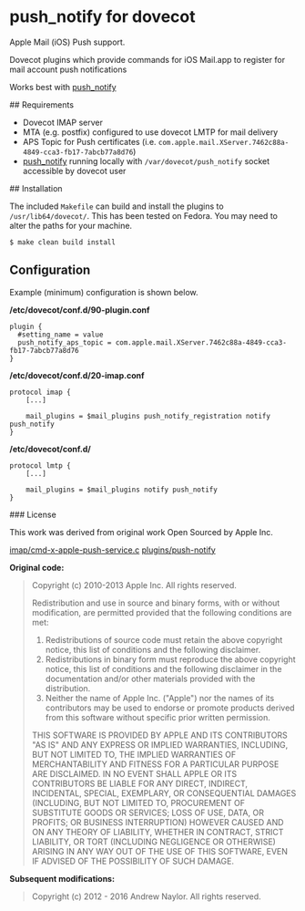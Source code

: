 # push_notify for dovecot

Apple Mail (iOS) Push support.

Dovecot plugins which provide commands for iOS Mail.app to register for mail account push notifications

Works best with [push_notify][push_notify]

## Requirements

- Dovecot IMAP server
- MTA (e.g. postfix) configured to use dovecot LMTP for mail delivery
- APS Topic for Push certificates (i.e. `com.apple.mail.XServer.7462c88a-4849-cca3-fb17-7abcb77a8d76`)
- [push_notify][push_notify] running locally with `/var/dovecot/push_notify` socket accessible by dovecot user

## Installation

The included `Makefile` can build and install the plugins to `/usr/lib64/dovecot/`. This has been tested on Fedora. You may need to alter the paths for your machine.

```
$ make clean build install
```

## Configuration

Example (minimum) configuration is shown below.

**/etc/dovecot/conf.d/90-plugin.conf**

```
plugin {
  #setting_name = value
  push_notify_aps_topic = com.apple.mail.XServer.7462c88a-4849-cca3-fb17-7abcb77a8d76
}
```

**/etc/dovecot/conf.d/20-imap.conf**
```
protocol imap {
	[...]

	mail_plugins = $mail_plugins push_notify_registration notify push_notify
}
```

**/etc/dovecot/conf.d/**
```
protocol lmtp {
	[...]

	mail_plugins = $mail_plugins notify push_notify
}
```

### License

This work was derived from original work Open Sourced by Apple Inc.

[imap/cmd-x-apple-push-service.c](http://opensource.apple.com/source/dovecot/dovecot-293/dovecot/src/imap/cmd-x-apple-push-service.c)
[plugins/push-notify](http://opensource.apple.com/source/dovecot/dovecot-293/dovecot/src/plugins/push-notify/)

**Original code:**

> Copyright (c) 2010-2013 Apple Inc. All rights reserved.
> 
> Redistribution and use in source and binary forms, with or without
> modification, are permitted provided that the following conditions
> are met:
> 
> 1.  Redistributions of source code must retain the above copyright
> notice, this list of conditions and the following disclaimer.
> 2.  Redistributions in binary form must reproduce the above
> copyright notice, this list of conditions and the following
> disclaimer in the documentation and/or other materials provided
> with the distribution.
> 3.  Neither the name of Apple Inc. ("Apple") nor the names of its
> contributors may be used to endorse or promote products derived
> from this software without specific prior written permission.
> 
> THIS SOFTWARE IS PROVIDED BY APPLE AND ITS CONTRIBUTORS "AS IS" AND
> ANY EXPRESS OR IMPLIED WARRANTIES, INCLUDING, BUT NOT LIMITED TO,
> THE IMPLIED WARRANTIES OF MERCHANTABILITY AND FITNESS FOR A
> PARTICULAR PURPOSE ARE DISCLAIMED. IN NO EVENT SHALL APPLE OR ITS
> CONTRIBUTORS BE LIABLE FOR ANY DIRECT, INDIRECT, INCIDENTAL,
> SPECIAL, EXEMPLARY, OR CONSEQUENTIAL DAMAGES (INCLUDING, BUT NOT
> LIMITED TO, PROCUREMENT OF SUBSTITUTE GOODS OR SERVICES; LOSS OF
> USE, DATA, OR PROFITS; OR BUSINESS INTERRUPTION) HOWEVER CAUSED AND
> ON ANY THEORY OF LIABILITY, WHETHER IN CONTRACT, STRICT LIABILITY,
> OR TORT (INCLUDING NEGLIGENCE OR OTHERWISE) ARISING IN ANY WAY OUT
> OF THE USE OF THIS SOFTWARE, EVEN IF ADVISED OF THE POSSIBILITY OF
> SUCH DAMAGE.

**Subsequent modifications:**

> Copyright (c) 2012 - 2016 Andrew Naylor. All rights reserved.

[push_notify]: https://github.com/argon/push_notify